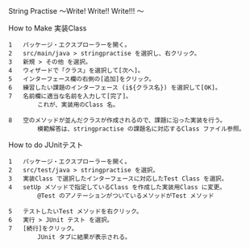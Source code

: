 String Practise ～Write! Write!! Write!!! ～					
					
How to Make 実装Class					
					
	1	パッケージ・エクスプローラーを開く。			
	2	src/main/java > stringpractise を選択し、右クリック。			
	3	新規 > その他 を選択。			
	4	ウィザードで「クラス」を選択して[次へ]。			
	5	インターフェース欄の右側の[追加]をクリック。			
	6	練習したい課題のインターフェース (i${クラス名}) を選択して[OK]。			
	7	名前欄に適当な名前を入力して[完了]。			
			これが、実装用のClass 名。		
					
	8	空のメソッドが並んだクラスが作成されるので、課題に沿った実装を行う。			
			模範解答は、stringpractise の課題名に対応するClass ファイル参照。		
					
					
					
How to do JUnitテスト					
					
	1	パッケージ・エクスプローラーを開く。			
	2	src/test/java > stringpractise を選択。			
	3	実装Class で選択したインターフェースに対応したTest Class を選択。			
	4	setUp メソッドで指定しているClass を作成した実装用Class に変更。			
			@Test のアノテーションがついているメソッドがTest メソッド		
					
	5	テストしたいTest メソッドを右クリック。			
	6	実行 > JUnit テスト を選択。			
	7	[続行]をクリック。			
			JUnit タブに結果が表示される。		
